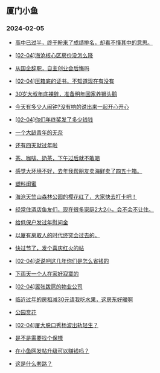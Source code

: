 ## 厦门小鱼 
### 2024-02-05

+ [高中已过半，终于盼来了成绩排名，却看不懂其中的意思。](http://bbs.xmfish.com/read-htm-tid-18144121.html)

+ [[02-04]海沧核心区房价没怎么降](http://bbs.xmfish.com/read-htm-tid-18144150.html)

+ [从国企辞职，自主创业会后悔吗](http://bbs.xmfish.com/read-htm-tid-18144036.html)

+ [[02-04]压箱底的证书，不知道现在有没有](http://bbs.xmfish.com/read-htm-tid-18144070.html)

+ [30岁大叔年底裸辞，准备明年回家养狮头鹅](http://bbs.xmfish.com/read-htm-tid-18144100.html)

+ [今天有多少人闹钟?没有响的说出来一起开心开心](http://bbs.xmfish.com/read-htm-tid-18144026.html)

+ [[02-04]你们年终奖发了多少钱钱](http://bbs.xmfish.com/read-htm-tid-18144171.html)

+ [一个大龄青年的无奈](http://bbs.xmfish.com/read-htm-tid-18144135.html)

+ [还有四天就过年啦](http://bbs.xmfish.com/read-htm-tid-18144156.html)

+ [茶、咖啡、奶茶，下午过后就不敢喝](http://bbs.xmfish.com/read-htm-tid-18144110.html)

+ [感觉大环境不好，去年我帮朋友卖海鲜卖了四五十箱。](http://bbs.xmfish.com/read-htm-tid-18144031.html)

+ [塑料闺蜜](http://bbs.xmfish.com/read-htm-tid-18144214.html)

+ [海沧天竺山森林公园的樱花红了，大家快去打卡吧！](http://bbs.xmfish.com/read-htm-tid-18144197.html)

+ [经常住酒店鱼友们，现在很多家庭2大2小，会不会不让住。](http://bbs.xmfish.com/read-htm-tid-18144216.html)

+ [给低保户发过年慰问金](http://bbs.xmfish.com/read-htm-tid-18144168.html)

+ [以厦有房取人的时代终究会过去的。](http://bbs.xmfish.com/read-htm-tid-18144252.html)

+ [快过节了，发个喜庆红火的帖](http://bbs.xmfish.com/read-htm-tid-18144152.html)

+ [[02-04]说说吧这几年你们是怎么省钱的](http://bbs.xmfish.com/read-htm-tid-18144215.html)

+ [下雨天一个人在家好寂寞的](http://bbs.xmfish.com/read-htm-tid-18144270.html)

+ [[02-04]嚣张跋扈的物业公司](http://bbs.xmfish.com/read-htm-tid-18144179.html)

+ [临近过年的房租减30元请我吃水果，这房东好暖啊](http://bbs.xmfish.com/read-htm-tid-18144292.html)

+ [公园赏花](http://bbs.xmfish.com/read-htm-tid-18144227.html)

+ [[02-04]厦大脱口秀杨波出轨轻生？](http://bbs.xmfish.com/read-htm-tid-18144239.html)

+ [是不是需要找个保镖](http://bbs.xmfish.com/read-htm-tid-18144283.html)

+ [在小鱼网发帖升级可以赚钱吗？](http://bbs.xmfish.com/read-htm-tid-18144234.html)

+ [这是什么套路？](http://bbs.xmfish.com/read-htm-tid-18144289.html)

